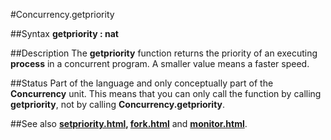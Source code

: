 
#Concurrency.getpriority

##Syntax
**getpriority : nat**



##Description
The **getpriority** function returns the priority of an executing **process** in a concurrent program.  A smaller value means a faster speed.



##Status
Part of the language and only conceptually part of the **Concurrency** unit. 
This means that you can only call the function by calling **getpriority**, not by calling **Concurrency.getpriority**.



##See also
**[setpriority.html](setpriority), [fork.html](fork)** and **[monitor.html](monitor)**.



